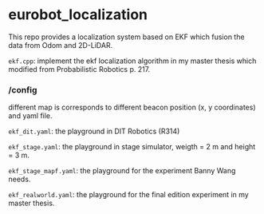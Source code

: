 # eurobot_localization

This repo provides a localization system based on EKF which fusion the data from Odom and 2D-LiDAR.

`ekf.cpp`: implement the ekf localization algorithm in my master thesis which modified from Probabilistic Robotics p. 217.

### /config

different map is corresponds to different beacon position (x, y coordinates) and yaml file.

`ekf_dit.yaml`: the playground in DIT Robotics (R314)

`ekf_stage.yaml`: the playground in stage simulator, weigth = 2 m and height = 3 m.

`ekf_stage_mapf.yaml`: the playground for the experiment Banny Wang needs.

`ekf_realworld.yaml`: the playground for the final edition experiment in my master thesis.
